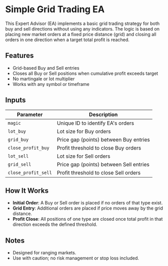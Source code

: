# Simple Grid Trading EA

This Expert Advisor (EA) implements a basic grid trading strategy for both buy and sell directions without using any indicators. The logic is based on placing new market orders at a fixed price distance (grid) and closing all orders in one direction when a target total profit is reached.

## Features

- Grid-based Buy and Sell entries
- Closes all Buy or Sell positions when cumulative profit exceeds target
- No martingale or lot multiplier
- Works with any symbol or timeframe

## Inputs

| Parameter             | Description                            |
|-----------------------|----------------------------------------|
| `magic`               | Unique ID to identify EA's orders      |
| `lot_buy`             | Lot size for Buy orders                |
| `grid_buy`            | Price gap (points) between Buy entries |
| `close_profit_buy`    | Profit threshold to close Buy orders   |
| `lot_sell`            | Lot size for Sell orders               |
| `grid_sell`           | Price gap (points) between Sell entries|
| `close_profit_sell`   | Profit threshold to close Sell orders  |

## How It Works

- **Initial Order**: A Buy or Sell order is placed if no orders of that type exist.
- **Grid Entry**: Additional orders are placed if price moves away by the grid distance.
- **Profit Close**: All positions of one type are closed once total profit in that direction exceeds the defined threshold.

## Notes

- Designed for ranging markets.
- Use with caution; no risk management or stop loss included.
